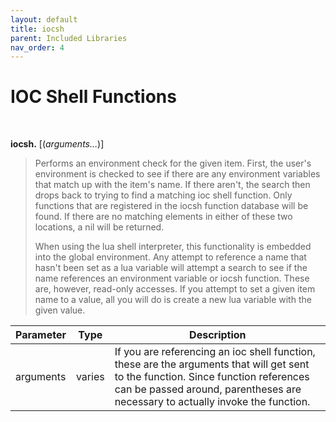 ```yaml
---
layout: default
title: iocsh
parent: Included Libraries
nav_order: 4
---
```



# IOC Shell Functions

<br>

**iocsh.** <item> [(*arguments…*)]

>Performs an environment check for the given item. First, the user's environment is
>checked to see if there are any environment variables that match up with the item's
>name. If there aren't, the search then drops back to trying to find a matching
>ioc shell function. Only functions that are registered in the iocsh function database
>will be found. If there are no matching elements in either of these two locations,
>a nil will be returned.
>
>When using the lua shell interpreter, this functionality is embedded into the global
>environment. Any attempt to reference a name that hasn't been set as a lua variable
>will attempt a search to see if the name references an environment variable or iocsh
>function. These are, however, read-only accesses. If you attempt to set a given
>item name to a value, all you will do is create a new lua variable with the given
>value.

| Parameter | Type | Description |
| - | - | - |
| arguments |  varies | If you are referencing an ioc shell function, these are the arguments that will get sent to the function. Since function references can be passed around, parentheses are necessary to actually invoke the function. |
